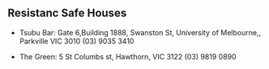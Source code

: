
Resistanc Safe Houses
----

* Tsubu Bar: Gate 6,Building 1888, Swanston St, University of Melbourne,,
  Parkville VIC 3010 (03) 9035 3410


* The Green: 5 St Columbs st, Hawthorn, VIC 3122 (03) 9819 0890

